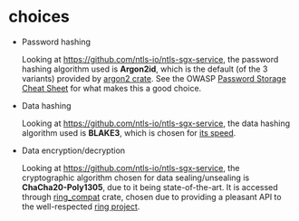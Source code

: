 # choices

- Password hashing

  Looking at <https://github.com/ntls-io/ntls-sgx-service>,
  the password hashing algorithm used is __Argon2id__,
  which is the default (of the 3 variants) provided by [argon2 crate].
  See the OWASP [Password Storage Cheat Sheet] for what makes this a good choice.

- Data hashing

  Looking at <https://github.com/ntls-io/ntls-sgx-service>,
  the data hashing algorithm used is __BLAKE3__,
  which is chosen for [its speed].

- Data encryption/decryption

  Looking at <https://github.com/ntls-io/ntls-sgx-service>,
  the cryptographic algorithm chosen for data sealing/unsealing is __ChaCha20-Poly1305__,
  due to it being state-of-the-art.
  It is accessed through [ring_compat] crate,
  chosen due to providing a pleasant API to the well-respected [ring project].

[Password Storage Cheat Sheet]: https://cheatsheetseries.owasp.org/cheatsheets/Password_Storage_Cheat_Sheet
[argon2 crate]: https://lib.rs/crates/argon2
[its speed]: https://github.com/BLAKE3-team/BLAKE3
[ring_compat]: https://github.com/RustCrypto/ring-compat
[ring project]: https://github.com/briansmith/ring
